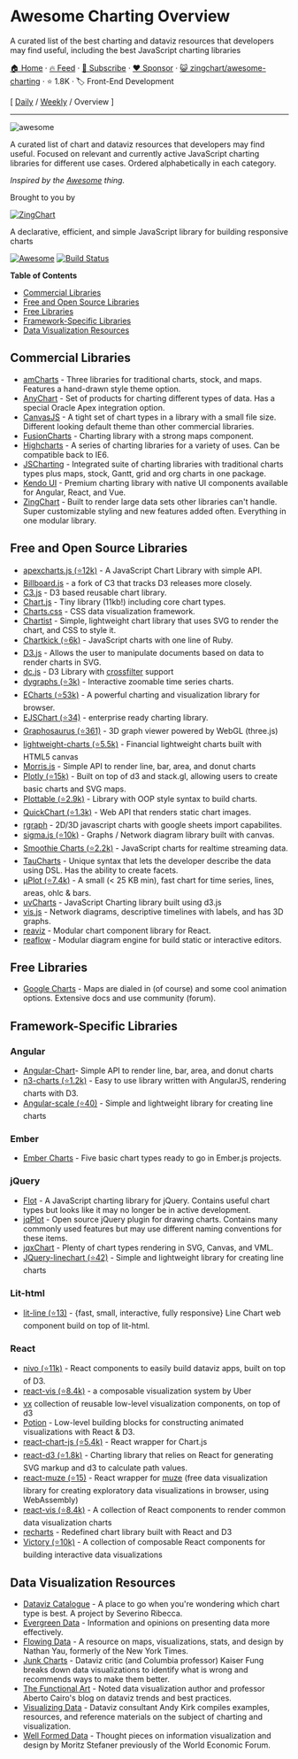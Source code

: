 # Awesome Charting Overview

A curated list of the best charting and dataviz resources that developers may find useful, including the best JavaScript charting libraries

[🏠 Home](/README.md) · [🔥 Feed](https://www.trackawesomelist.com/zingchart/awesome-charting/rss.xml) · [📮 Subscribe](https://trackawesomelist.us17.list-manage.com/subscribe?u=d2f0117aa829c83a63ec63c2f&id=36a103854c) · [❤️  Sponsor](https://github.com/sponsors/theowenyoung) · [😺 zingchart/awesome-charting](https://github.com/zingchart/awesome-charting) · ⭐ 1.8K · 🏷️ Front-End Development

[ [Daily](/content/zingchart/awesome-charting/README.md) / [Weekly](/content/zingchart/awesome-charting/week/README.md) / Overview ]

---

<img src="https://cdn.rawgit.com/zingchart/awesome-charting/media/assets/awesome-charting.svg" alt="awesome">

A curated list of chart and dataviz resources that developers may find useful. Focused on relevant and currently active JavaScript charting libraries for different use cases. Ordered alphabetically in each category.

*Inspired by the <a href="https://github.com/sindresorhus/awesome">Awesome</a> thing.*

Brought to you by

[![ZingChart](https://github.com/zingchart/awesome-charting/raw/assets/assets/zingchart-logo-full-color.svg?raw=true)](https://www.zingchart.com)

A declarative, efficient, and simple JavaScript library for building responsive charts

[![Awesome](https://cdn.rawgit.com/sindresorhus/awesome/d7305f38d29fed78fa85652e3a63e154dd8e8829/media/badge.svg)](https://github.com/sindresorhus/awesome) [![Build Status](https://travis-ci.org/zingchart/awesome-charting.svg?branch=master)](https://travis-ci.org/zingchart/awesome-charting)

**Table of Contents**

*   [Commercial Libraries](#commercial-libraries)
*   [Free and Open Source Libraries](#free-and-open-source-libraries)
*   [Free Libraries](#free-libraries)
*   [Framework-Specific Libraries](#framework-specific-libraries)
*   [Data Visualization Resources](#data-visualization-resources)

## Commercial Libraries

*   [amCharts](https://www.amcharts.com/) - Three libraries for traditional charts, stock, and maps. Features a hand-drawn style theme option.
*   [AnyChart](http://www.anychart.com/) - Set of products for charting different types of data. Has a special Oracle Apex integration option.
*   [CanvasJS](http://canvasjs.com/) - A tight set of chart types in a library with a small file size. Different looking default theme than other commercial libraries.
*   [FusionCharts](http://www.fusioncharts.com/) - Charting library with a strong maps component.
*   [Highcharts](http://www.highcharts.com/) - A series of charting libraries for a variety of uses. Can be compatible back to IE6.
*   [JSCharting](https://JSCharting.com/) - Integrated suite of charting libraries with traditional charts types plus maps, stock, Gantt, grid and org charts in one package.
*   [Kendo UI](https://www.telerik.com/kendo-ui) - Premium charting library with native UI components available for Angular, React, and Vue.
*   [ZingChart](http://www.zingchart.com) - Built to render large data sets other libraries can't handle. Super customizable styling and new features added often. Everything in one modular library.

## Free and Open Source Libraries

*   [apexcharts.js (⭐12k)](https://github.com/apexcharts/apexcharts.js) - A JavaScript Chart Library with simple API.
*   [Billboard.js](https://naver.github.io/billboard.js/) - a fork of C3 that tracks D3 releases more closely.
*   [C3.js](http://c3js.org/) - D3 based reusable chart library.
*   [Chart.js](http://www.chartjs.org/) - Tiny library (11kb!) including core chart types.
*   [Charts.css](https://chartscss.org/) - CSS data visualization framework.
*   [Chartist](https://gionkunz.github.io/chartist-js/) - Simple, lightweight chart library that uses SVG to render the chart, and CSS to style it.
*   [Chartkick (⭐6k)](https://github.com/ankane/chartkick) - JavaScript charts with one line of Ruby.
*   [D3.js](https://d3js.org/) - Allows the user to manipulate documents based on data to render charts in SVG.
*   [dc.js](https://dc-js.github.io/dc.js/) - D3 Library with [crossfilter](http://square.github.io/crossfilter/) support
*   [dygraphs (⭐3k)](https://github.com/danvk/dygraphs) - Interactive zoomable time series charts.
*   [ECharts (⭐53k)](https://github.com/ecomfe/echarts) - A powerful charting and visualization library for browser.
*   [EJSChart (⭐34)](https://github.com/EmpriseCorporation/EJSCharts) - enterprise ready charting library.
*   [Graphosaurus (⭐361)](https://github.com/frewsxcv/graphosaurus) - 3D graph viewer powered by WebGL (three.js)
*   [lightweight-charts (⭐5.5k)](https://github.com/tradingview/lightweight-charts) - Financial lightweight charts built with HTML5 canvas
*   [Morris.js](http://morrisjs.github.io/morris.js) - Simple API to render line, bar, area, and donut charts
*   [Plotly (⭐15k)](https://github.com/plotly/plotly.js) - Built on top of d3 and stack.gl, allowing users to create basic charts and SVG maps.
*   [Plottable (⭐2.9k)](https://github.com/palantir/plottable) - Library with OOP style syntax to build charts.
*   [QuickChart (⭐1.3k)](https://github.com/typpo/quickchart) - Web API that renders static chart images.
*   [rgraph](http://www.rgraph.net/) - 2D/3D javascript charts with google sheets import capabilites.
*   [sigma.js (⭐10k)](https://github.com/jacomyal/sigma.js) - Graphs / Network diagram library built with canvas.
*   [Smoothie Charts (⭐2.2k)](https://github.com/joewalnes/smoothie) - JavaScript charts for realtime streaming data.
*   [TauCharts](https://www.taucharts.com/) - Unique syntax that lets the developer describe the data using DSL. Has the ability to create facets.
*   [μPlot (⭐7.4k)](https://github.com/leeoniya/uPlot) - A small (< 25 KB min), fast chart for time series, lines, areas, ohlc & bars.
*   [uvCharts](https://github.com/imaginea/uvCharts) - JavaScript Charting library built using d3.js
*   [vis.js](http://visjs.org/) - Network diagrams, descriptive timelines with labels, and has 3D graphs.
*   [reaviz](https://reaviz.io) - Modular chart component library for React.
*   [reaflow](https://reaflow.dev) - Modular diagram engine for build static or interactive editors.

## Free Libraries

*   [Google Charts](https://developers.google.com/chart/) - Maps are dialed in (of course) and some cool animation options. Extensive docs and use community (forum).

## Framework-Specific Libraries

### Angular

*   [Angular-Chart](http://jtblin.github.io/angular-chart.js)- Simple API to render line, bar, area, and donut charts
*   [n3-charts (⭐1.2k)](https://github.com/n3-charts/line-chart) - Easy to use library written with AngularJS, rendering charts with D3.
*   [Angular-scale (⭐40)](https://github.com/kirillstepkin/scale) - Simple and lightweight library for creating line charts

### Ember

*   [Ember Charts](http://addepar.github.io/ember-charts/#/overview) - Five basic chart types ready to go in Ember.js projects.

### jQuery

*   [Flot](http://www.flotcharts.org/) - A JavaScript charting library for jQuery. Contains useful chart types but looks like it may no longer be in active development.
*   [jqPlot](http://www.jqplot.com) - Open source jQuery plugin for drawing charts. Contains many commonly used features but may use different naming conventions for these items.
*   [jqxChart](http://www.jqwidgets.com/jquery-widgets-documentation/documentation/jqxchart/jquery-chart-getting-started.htm) - Plenty of chart types rendering in SVG, Canvas, and VML.
*   [JQuery-linechart (⭐42)](https://github.com/kirillstepkin/jquery-linechart) - Simple and lightweight library for creating line charts

### Lit-html

*   [lit-line (⭐13)](https://github.com/apinet/lit-line) - {fast, small, interactive, fully responsive} Line Chart web component build on top of lit-html.

### React

*   [nivo (⭐11k)](https://github.com/plouc/nivo) - React components to easily build dataviz apps, built on top of D3.
*   [react-vis (⭐8.4k)](https://github.com/uber/react-vis) - a composable visualization system by Uber
*   [vx](https://vx-demo.now.sh/) collection of reusable low-level visualization components, on top of d3
*   [Potion](http://numberpicture.com/build) - Low-level building blocks for constructing animated visualizations with React & D3.
*   [react-chart-js (⭐5.4k)](https://github.com/jerairrest/react-chartjs-2) - React wrapper for Chart.js
*   [react-d3 (⭐1.8k)](https://github.com/esbullington/react-d3) - Charting library that relies on React for generating SVG markup and d3 to calculate path values.
*   [react-muze (⭐15)](https://github.com/chartshq/react-muze) - React wrapper for [muze](https://muzejs.org/) (free data visualization library for creating exploratory data visualizations in browser, using WebAssembly)
*   [react-vis (⭐8.4k)](https://github.com/uber-common/react-vis) - A collection of React components to render common data visualization charts
*   [recharts](http://recharts.org) - Redefined chart library built with React and D3
*   [Victory (⭐10k)](https://github.com/FormidableLabs/victory) - A collection of composable React components for building interactive data visualizations

## Data Visualization Resources

*   [Dataviz Catalogue](http://datavizcatalogue.com) - A place to go when you're wondering which chart type is best. A project by Severino Ribecca.
*   [Evergreen Data](http://stephanieevergreen.com) - Information and opinions on presenting data more effectively.
*   [Flowing Data](http://flowingdata.com) - A resource on maps, visualizations, stats, and design by Nathan Yau, formerly of the New York Times.
*   [Junk Charts](http://junkcharts.typepad.com) - Dataviz critic (and Columbia professor) Kaiser Fung breaks down data visualizations to identify what is wrong and recommends ways to make them better.
*   [The Functional Art](http://www.thefunctionalart.com) - Noted data visualization author and professor Aberto Cairo's blog on dataviz trends and best practices.
*   [Visualizing Data](http://www.visualisingdata.com) - Dataviz consultant Andy Kirk compiles examples, resources, and reference materials on the subject of charting and visualization.
*   [Well Formed Data](http://well-formed-data.net/archives/1210/little-boxes) - Thought pieces on information visualization and design by Moritz Stefaner previously of the World Economic Forum.

